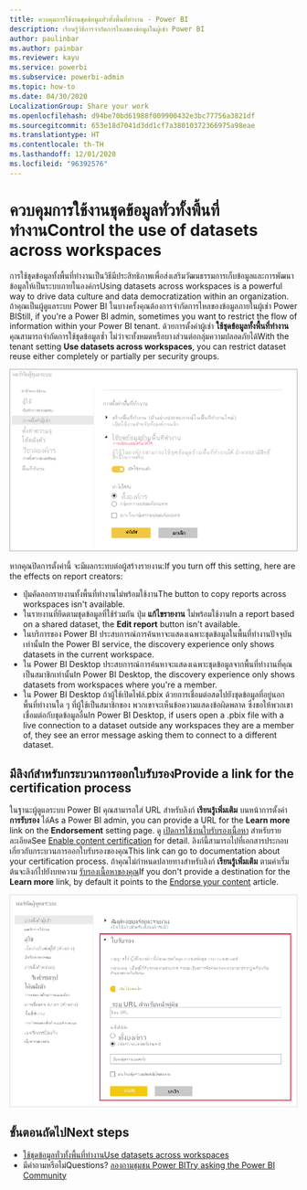 ```yaml
---
title: ควบคุมการใช้งานชุดข้อมูลทั่วทั้งพื้นที่ทำงาน - Power BI
description: เรียนรู้วิธีการจำกัดการไหลของข้อมูลในผู้เช่า Power BI
author: paulinbar
ms.author: painbar
ms.reviewer: kayu
ms.service: powerbi
ms.subservice: powerbi-admin
ms.topic: how-to
ms.date: 04/30/2020
LocalizationGroup: Share your work
ms.openlocfilehash: d94be70bd61988f009900432e3bc77756a3821df
ms.sourcegitcommit: 653e18d7041d3dd1cf7a38010372366975a98eae
ms.translationtype: HT
ms.contentlocale: th-TH
ms.lasthandoff: 12/01/2020
ms.locfileid: "96392576"
---
```

# <a name="control-the-use-of-datasets-across-workspaces"></a><span data-ttu-id="59b00-103">ควบคุมการใช้งานชุดข้อมูลทั่วทั้งพื้นที่ทำงาน</span><span class="sxs-lookup"><span data-stu-id="59b00-103">Control the use of datasets across workspaces</span></span>

<span data-ttu-id="59b00-104">การใช้ชุดข้อมูลทั้งพื้นที่ทำงานเป็นวิธีมีประสิทธิภาพเพื่อส่งเสริมวัฒนธรรมการเก็บข้อมูลและการพัฒนาข้อมูลให้เป็นระบบภายในองค์กร</span><span class="sxs-lookup"><span data-stu-id="59b00-104">Using datasets across workspaces is a powerful way to drive data culture and data democratization within an organization.</span></span> <span data-ttu-id="59b00-105">ถ้าคุณเป็นผู้ดูแลระบบ Power BI ในบางครั้งคุณต้องการจำกัดการไหลของข้อมูลภายในผู้เช่า Power BI</span><span class="sxs-lookup"><span data-stu-id="59b00-105">Still, if you're a Power BI admin, sometimes you want to restrict the flow of information within your Power BI tenant.</span></span> <span data-ttu-id="59b00-106">ด้วยการตั้งค่าผู้เช่า **ใช้ชุดข้อมูลทั้งพื้นที่ทำงาน** คุณสามารถจำกัดการใช้ชุดข้อมูลซ้ำ ไม่ว่าจะทั้งหมดหรือบางส่วนต่อกลุ่มความปลอดภัยได้</span><span class="sxs-lookup"><span data-stu-id="59b00-106">With the tenant setting **Use datasets across workspaces**, you can restrict dataset reuse either completely or partially per security groups.</span></span>

![การตั้งค่าพื้นที่ทำงานของผู้ดูแลระบบ Power BI](media/service-datasets-admin-across-workspaces/power-bi-admin-workspace-settings.png)

<span data-ttu-id="59b00-108">หากคุณปิดการตั้งค่านี้ จะมีผลกระทบต่อผู้สร้างรายงาน:</span><span class="sxs-lookup"><span data-stu-id="59b00-108">If you turn off this setting, here are the effects on report creators:</span></span>

- <span data-ttu-id="59b00-109">ปุ่มคัดลอกรายงานทั้งพื้นที่ทำงานไม่พร้อมใช้งาน</span><span class="sxs-lookup"><span data-stu-id="59b00-109">The button to copy reports across workspaces isn't available.</span></span> 
- <span data-ttu-id="59b00-110">ในรายงานที่ยึดตามชุดข้อมูลที่ใช้ร่วมกัน ปุ่ม **แก้ไขรายงาน** ไม่พร้อมใช้งาน</span><span class="sxs-lookup"><span data-stu-id="59b00-110">In a report based on a shared dataset, the **Edit report** button isn't available.</span></span>
- <span data-ttu-id="59b00-111">ในบริการของ Power BI ประสบการณ์การค้นหาจะแสดงเฉพาะชุดข้อมูลในพื้นที่ทำงานปัจจุบันเท่านั้น</span><span class="sxs-lookup"><span data-stu-id="59b00-111">In the Power BI service, the discovery experience only shows datasets in the current workspace.</span></span>
- <span data-ttu-id="59b00-112">ใน Power BI Desktop ประสบการณ์การค้นหาจะแสดงเฉพาะชุดข้อมูลจากพื้นที่ทำงานที่คุณเป็นสมาชิกเท่านั้น</span><span class="sxs-lookup"><span data-stu-id="59b00-112">In Power BI Desktop, the discovery experience only shows datasets from workspaces where you're a member.</span></span>
- <span data-ttu-id="59b00-113">ใน Power BI Desktop ถ้าผู้ใช้เปิดไฟล์.pbix ด้วยการเชื่อมต่อสดไปยังชุดข้อมูลที่อยู่นอกพื้นที่ทำงานใด ๆ ที่ผู้ใช้เป็นสมาชิกของ พวกเขาจะเห็นข้อความแสดงข้อผิดพลาด ซึ่งขอให้พวกเขาเชื่อมต่อกับชุดข้อมูลอื่น</span><span class="sxs-lookup"><span data-stu-id="59b00-113">In Power BI Desktop, if users open a .pbix file with a live connection to a dataset outside any workspaces they are a member of, they see an error message asking them to connect to a different dataset.</span></span>

## <a name="provide-a-link-for-the-certification-process"></a><span data-ttu-id="59b00-114">มีลิงก์สำหรับกระบวนการออกใบรับรอง</span><span class="sxs-lookup"><span data-stu-id="59b00-114">Provide a link for the certification process</span></span>

<span data-ttu-id="59b00-115">ในฐานะผู้ดูแลระบบ Power BI คุณสามารถใส่ URL สำหรับลิงก์ **เรียนรู้เพิ่มเติม** บนหน้าการตั้งค่า **การรับรอง** ได้</span><span class="sxs-lookup"><span data-stu-id="59b00-115">As a Power BI admin, you can provide a URL for the **Learn more** link on the **Endorsement** setting page.</span></span>  <span data-ttu-id="59b00-116">ดู [เปิดการใช้งานใบรับรองเนื้อหา](../admin/service-admin-setup-certification.md) สำหรับรายละเอียด</span><span class="sxs-lookup"><span data-stu-id="59b00-116">See [Enable content certification](../admin/service-admin-setup-certification.md) for detail.</span></span> <span data-ttu-id="59b00-117">ลิงก์นี้สามารถไปที่เอกสารประกอบเกี่ยวกับกระบวนการออกใบรับรองของคุณ</span><span class="sxs-lookup"><span data-stu-id="59b00-117">This link can go to documentation about your certification process.</span></span> <span data-ttu-id="59b00-118">ถ้าคุณไม่กำหนดปลายทางสำหรับลิงก์ **เรียนรู้เพิ่มเติม** ตามค่าเริ่มต้นจะลิงก์ไปยังบทความ [รับรองเนื้อหาของคุณ](../collaborate-share/service-endorse-content.md)</span><span class="sxs-lookup"><span data-stu-id="59b00-118">If you don't provide a destination for the **Learn more** link, by default it points to the [Endorse your content](../collaborate-share/service-endorse-content.md) article.</span></span>

![เรียนรู้เพิ่มเติมเกี่ยวกับใบรับรองชุดข้อมูล](media/service-datasets-admin-across-workspaces/service-admin-certification-setup-dialog.png)

## <a name="next-steps"></a><span data-ttu-id="59b00-120">ขั้นตอนถัดไป</span><span class="sxs-lookup"><span data-stu-id="59b00-120">Next steps</span></span>

- [<span data-ttu-id="59b00-121">ใช้ชุดข้อมูลทั่วทั้งพื้นที่ทำงาน</span><span class="sxs-lookup"><span data-stu-id="59b00-121">Use datasets across workspaces</span></span>](service-datasets-across-workspaces.md)
- <span data-ttu-id="59b00-122">มีคำถามหรือไม่</span><span class="sxs-lookup"><span data-stu-id="59b00-122">Questions?</span></span> [<span data-ttu-id="59b00-123">ลองถามชุมชน Power BI</span><span class="sxs-lookup"><span data-stu-id="59b00-123">Try asking the Power BI Community</span></span>](https://community.powerbi.com/)
